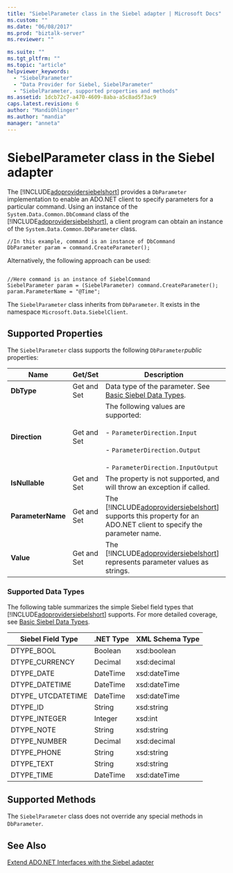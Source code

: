 ```yaml
---
title: "SiebelParameter class in the Siebel adapter | Microsoft Docs"
ms.custom: ""
ms.date: "06/08/2017"
ms.prod: "biztalk-server"
ms.reviewer: ""

ms.suite: ""
ms.tgt_pltfrm: ""
ms.topic: "article"
helpviewer_keywords: 
  - "SiebelParameter"
  - "Data Provider for Siebel, SiebelParameter"
  - "SiebelParameter, supported properties and methods"
ms.assetid: 1dcb72c7-a470-4609-8aba-a5c8ad5f3ac9
caps.latest.revision: 6
author: "MandiOhlinger"
ms.author: "mandia"
manager: "anneta"
---
```

# SiebelParameter class in the Siebel adapter
The [!INCLUDE[adoprovidersiebelshort](../../includes/adoprovidersiebelshort-md.md)] provides a `DbParameter` implementation to enable an ADO.NET client to specify parameters for a particular command. Using an instance of the `System.Data.Common.DbCommand` class of the [!INCLUDE[adoprovidersiebelshort](../../includes/adoprovidersiebelshort-md.md)], a client program can obtain an instance of the `System.Data.Common.DbParameter` class.  

```  
//In this example, command is an instance of DbCommand  
DbParameter param = command.CreateParameter();  
```  

 Alternatively, the following approach can be used:  

```  

//Here command is an instance of SiebelCommand  
SiebelParameter param = (SiebelParameter) command.CreateParameter();                  
param.ParameterName = "@Time";  
```  

 The `SiebelParameter` class inherits from `DbParameter`.  It exists in the namespace `Microsoft.Data.SiebelClient`.  

## Supported Properties  
 The `SiebelParameter` class supports the following `DbParameter`*public* properties:  


|       Name        |   Get/Set   |                                                                                                            Description                                                                                                            |
|-------------------|-------------|-----------------------------------------------------------------------------------------------------------------------------------------------------------------------------------------------------------------------------------|
|    **DbType**     | Get and Set |                                               Data type of the parameter. See [Basic Siebel Data Types](../../adapters-and-accelerators/adapter-siebel/basic-siebel-data-types.md).                                               |
|   **Direction**   | Get and Set | The following values are supported:<br /><br /> -                     `ParameterDirection.Input`<br /><br /> -                     `ParameterDirection.Output`<br /><br /> -                     `ParameterDirection.InputOutput` |
|  **IsNullable**   | Get and Set |                                                                               The property is not supported, and will throw an exception if called.                                                                               |
| **ParameterName** | Get and Set |                                  The [!INCLUDE[adoprovidersiebelshort](../../includes/adoprovidersiebelshort-md.md)] supports this property for an ADO.NET client to specify the parameter name.                                  |
|     **Value**     | Get and Set |                                                    The [!INCLUDE[adoprovidersiebelshort](../../includes/adoprovidersiebelshort-md.md)] represents parameter values as strings.                                                    |

###  <a name="BKMK_Datatypes"></a> Supported Data Types  
 The following table summarizes the simple Siebel field types that [!INCLUDE[adoprovidersiebelshort](../../includes/adoprovidersiebelshort-md.md)] supports. For more detailed coverage, see [Basic Siebel Data Types](../../adapters-and-accelerators/adapter-siebel/basic-siebel-data-types.md).  

|Siebel Field Type|.NET Type|XML Schema Type|  
|-----------------------|---------------|---------------------|  
|DTYPE_BOOL|Boolean|xsd:boolean|  
|DTYPE_CURRENCY|Decimal|xsd:decimal|  
|DTYPE_DATE|DateTime|xsd:dateTime|  
|DTYPE_DATETIME|DateTime|xsd:dateTime|  
|DTYPE_ UTCDATETIME|DateTime|xsd:dateTime|  
|DTYPE_ID|String|xsd:string|  
|DTYPE_INTEGER|Integer|xsd:int|  
|DTYPE_NOTE|String|xsd:string|  
|DTYPE_NUMBER|Decimal|xsd:decimal|  
|DTYPE_PHONE|String|xsd:string|  
|DTYPE_TEXT|String|xsd:string|  
|DTYPE_TIME|DateTime|xsd:dateTime|  

## Supported Methods  
 The `SiebelParameter` class does not override any special methods in `DbParameter`.  

## See Also  
 [Extend ADO.NET Interfaces with the Siebel adapter](../../adapters-and-accelerators/adapter-siebel/extend-ado-net-interfaces-with-the-siebel-adapter.md)
